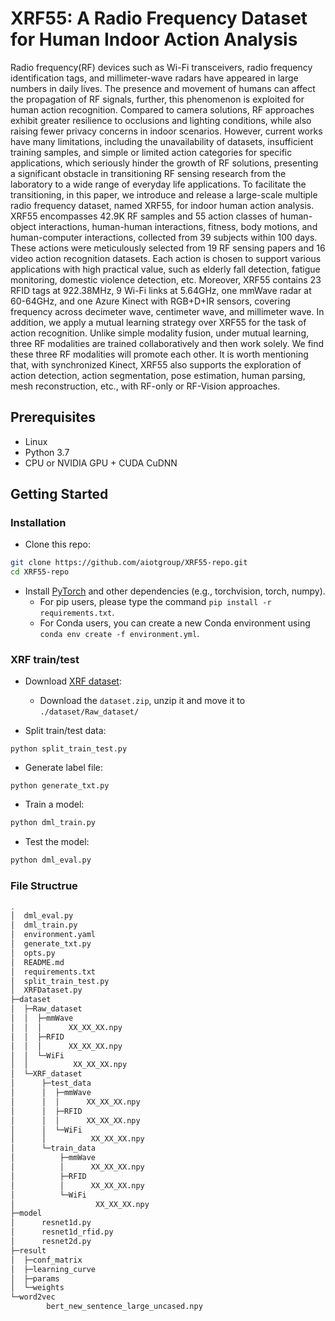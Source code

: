 # XRF55: A Radio Frequency Dataset for Human Indoor Action Analysis

Radio frequency(RF) devices such as Wi-Fi transceivers, radio frequency identification tags, and millimeter-wave radars have appeared in large numbers in daily lives. The presence and movement of humans can affect the propagation of RF signals, further, this phenomenon is exploited for human action recognition. Compared to camera solutions, RF approaches exhibit greater resilience to occlusions and lighting conditions, while also raising fewer privacy concerns in indoor scenarios. However, current works have many limitations, including the unavailability of datasets, insufficient training samples, and simple or limited action categories for specific applications, which seriously hinder the growth of RF solutions, presenting a significant obstacle in transitioning RF sensing research from the laboratory to a wide range of everyday life applications. To facilitate the transitioning, in this paper, we introduce and release a large-scale multiple radio frequency dataset, named XRF55, for indoor human action analysis. XRF55 encompasses 42.9K RF samples and 55 action classes of human-object interactions, human-human interactions, fitness, body motions, and human-computer interactions, collected from 39 subjects within 100 days. These actions were meticulously selected from 19 RF sensing papers and 16 video action recognition datasets. Each action is chosen to support various applications with high practical value, such as elderly fall detection, fatigue monitoring, domestic violence detection, etc. Moreover, XRF55 contains 23 RFID tags at 922.38MHz, 9 Wi-Fi links at 5.64GHz, one mmWave radar at 60-64GHz, and one Azure Kinect with RGB+D+IR sensors, covering frequency across decimeter wave, centimeter wave, and millimeter wave. In addition, we apply a mutual learning strategy over XRF55 for the task of action recognition. Unlike simple modality fusion, under mutual learning, three RF modalities are trained collaboratively and then work solely. We find these three RF modalities will promote each other. It is worth mentioning that, with synchronized Kinect, XRF55 also supports the exploration of action detection, action segmentation, pose estimation, human parsing, mesh reconstruction, etc., with RF-only or RF-Vision approaches.

## Prerequisites

- Linux
- Python 3.7
- CPU or NVIDIA GPU + CUDA CuDNN

## Getting Started

### Installation

- Clone this repo:

```bash
git clone https://github.com/aiotgroup/XRF55-repo.git
cd XRF55-repo
```

- Install [PyTorch](http://pytorch.org) and other dependencies (e.g., torchvision, torch, numpy).
  - For pip users, please type the command `pip install -r requirements.txt`.
  - For Conda users, you can create a new Conda environment using `conda env create -f environment.yml`.

### XRF train/test

- Download [XRF dataset](https://www.kaggle.com/xrfdataset/xrf55):
  - Download the `dataset.zip`, unzip it and move it to `./dataset/Raw_dataset/`

- Split train/test data:

```
python split_train_test.py 
```

- Generate label file:

```
python generate_txt.py 
```

- Train a model:

```bash
python dml_train.py 
```

- Test the model:

```bash
python dml_eval.py 
```

### File Structrue
```bash
.
│  dml_eval.py
│  dml_train.py
│  environment.yaml
│  generate_txt.py
│  opts.py
│  README.md
│  requirements.txt
│  split_train_test.py
│  XRFDataset.py
├─dataset
│  ├─Raw_dataset
│  │  ├─mmWave
│  │  │      XX_XX_XX.npy
│  │  ├─RFID
│  │  │      XX_XX_XX.npy
│  │  └─WiFi
│  │          XX_XX_XX.npy
│  └─XRF_dataset
│      ├─test_data
│      │  ├─mmWave
│      │  │      XX_XX_XX.npy
│      │  ├─RFID
│      │  │      XX_XX_XX.npy
│      │  └─WiFi
│      │          XX_XX_XX.npy
│      └─train_data
│          ├─mmWave
│          │      XX_XX_XX.npy
│          ├─RFID
│          │      XX_XX_XX.npy
│          └─WiFi
│                  XX_XX_XX.npy  
├─model
│      resnet1d.py
│      resnet1d_rfid.py
│      resnet2d.py
├─result
│  ├─conf_matrix
│  ├─learning_curve
│  ├─params
│  └─weights
└─word2vec
        bert_new_sentence_large_uncased.npy
```
